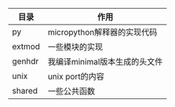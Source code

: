 | 目录   | 作用                          |
| ------ | ----------------------------- |
| py     | micropython解释器的实现代码   |
| extmod | 一些模块的实现                |
| genhdr | 我编译minimal版本生成的头文件 |
| unix   | unix port的内容               |
| shared | 一些公共函数                  |

